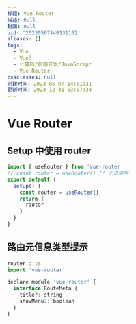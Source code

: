 ```yaml
---
标题: Vue Router
描述: null
封面: null
uid: '20230507140131162'
aliases: []
tags:
  - Vue
  - Vue3
  - 计算机/前端开发/JavaScript
  - Vue Router
cssclasses: null
创建时间: 2023-05-07 14:01:31
更新时间: 2023-12-31 03:07:34
---
```


# Vue Router

## Setup 中使用 router

```js
import { useRouter } from 'vue-router'
// cosnt router = useRouter() // 无法使用
export default {
  setup() {
    const router = useRouter()
    return {
      router
    }
  }
}
```

## 路由元信息类型提示

```js
router.d.ts
import 'vue-router'

declare module 'vue-router' {
  interface RouteMeta {
    title?: string
    showMenu?: boolean
  }
}
```
